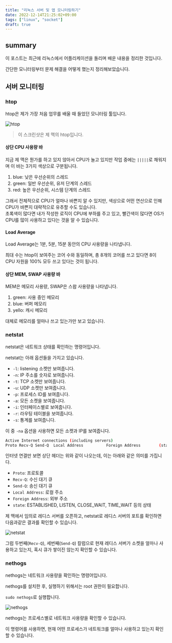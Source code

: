 ```yaml
---
title: "리눅스 서버 및 앱 모니터링하기"
date: 2022-12-14T21:25:02+09:00
tags: ["linux", "socket"]
draft: true
---
```


## summary

이 포스트는 최근에 리눅스에서 어플리케이션을 돌리며 배운 내용을 정리한 것입니다.

간단한 모니터링부터 문제 해결을 어떻게 했는지 정리해보았습니다.

## 서버 모니터링

### htop

htop은 제가 가장 처음 업무를 배울 때 들었던 모니터링 툴입니다.

![htop](/img/014/htop.png)

> 이 스크린샷은 제 맥의 htop입니다.

#### 상단 CPU 사용량 바

지금 제 맥은 뭔가를 하고 있지 않아서 CPU가 놀고 있지만 작업 중에는 `|||||`로 채워지며 이 바는 3가지 색상으로 구분됩니다.

1. blue: 낮은 우선순위의 스레드
2. green: 일반 우선순위, 유저 단계의 스레드
3. red: 높은 우선순위, 시스템 단계의 스레드

그래서 전체적으로 CPU가 얼마나 바쁜지 알 수 있지만, 색상으로 어떤 연산으로 인해 CPU가 바쁜지 대략적으로 유추할 수도 있습니다.  
초록색이 많다면 내가 작성한 로직이 CPU에 부하를 주고 있고, 빨간색이 많다면 OS가 CPU를 많이 사용하고 있다는 것을 알 수 있습니다.

#### Load Average

Load Average는 1분, 5분, 15분 동안의 CPU 사용량을 나타냅니다.

최대 수는 htop이 보여주는 코어 수와 동일하며, 총 8개의 코어를 쓰고 있다면 8이 CPU 자원을 100% 모두 쓰고 있다는 것이 됩니다.

#### 상단 MEM, SWAP 사용량 바

MEM은 메모리 사용량, SWAP은 스왑 사용량을 나타냅니다.

1. green: 사용 중인 메모리
2. blue: 버퍼 메모리
3. yello: 캐시 메모리

대체로 메모리를 얼마나 쓰고 있는가만 보고 있습니다.  

### netstat

netstat은 네트워크 상태를 확인하는 명령어입니다.

netstat는 아래 옵션들을 가지고 있습니다.

- `-l`: listening 소켓만 보여줍니다.
- `-n`: IP 주소를 숫자로 보여줍니다.
- `-t`: TCP 소켓만 보여줍니다.
- `-u`: UDP 소켓만 보여줍니다.
- `-p`: 프로세스 ID를 보여줍니다.
- `-a`: 모든 소켓을 보여줍니다.
- `-i`: 인터페이스별로 보여줍니다.
- `-r`: 라우팅 테이블을 보여줍니다.
- `-s`: 통계를 보여줍니다.

이 중 `-na` 옵션을 사용하면 모든 소켓과 IP를 보여줍니다.

```bash
Active Internet connections (including servers)
Proto Recv-Q Send-Q  Local Address          Foreign Address        (state)
```

인터넷 연결만 보면 상단 헤더는 위와 같이 나오는데, 이는 아래와 같은 의미를 가집니다.

- `Proto`: 프로토콜
- `Recv-Q`: 수신 대기 큐
- `Send-Q`: 송신 대기 큐
- `Local Address`: 로컬 주소
- `Foreign Address`: 외부 주소
- `state`: ESTABLISHED, LISTEN, CLOSE_WAIT, TIME_WAIT 등의 상태

제 맥에서 임의로 레디스 서버를 오픈하고, netstat로 레디스 서버의 포트를 확인하면 다음과같은 결과를 확인할 수 있습니다.

![netstat](/img/014/netstat.png)

그럼 두번째(`Recv-Q`), 세번째(`Send-Q`) 칼럼으로 현재 레디스 서버가 소켓을 얼마나 사용하고 있는지, 혹시 큐가 쌓이진 않는지 확인할 수 있습니다.

### nethogs

nethogs는 네트워크 사용량을 확인하는 명령어입니다.

nethogs를 설치한 후, 실행하기 위해서는 root 권한이 필요합니다.

`sudo nethogs`로 실행합니다.

![nethogs](/img/014/nethogs.png)

nethogs는 프로세스별로 네트워크 사용량을 확인할 수 있습니다.

이 명령어를 사용하면, 현재 어떤 프로세스가 네트워크를 얼마나 사용하고 있는지 확인할 수 있습니다.
